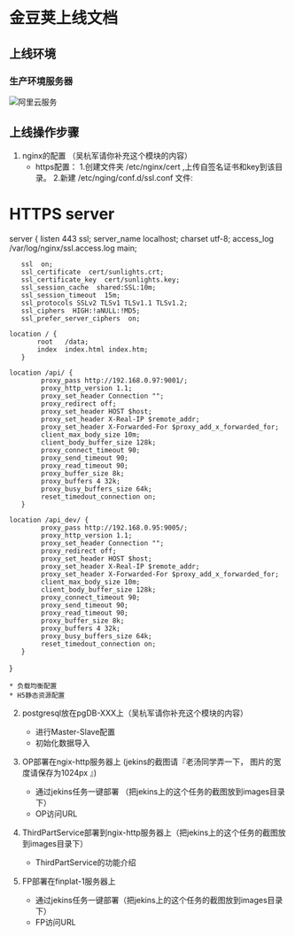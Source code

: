 ﻿# 金豆荚上线文档

## 上线环境

### 生产环境服务器

![阿里云服务](./ali_servers.jpg)

## 上线操作步骤

1. nginx的配置 （吴杭军请你补充这个模块的内容）
	* https配置：
1.创建文件夹 /etc/nginx/cert ,上传自签名证书和key到该目录。
2.新建 /etc/nging/conf.d/ssl.conf 文件:

# HTTPS server
server {
    listen       443 ssl;
    server_name  localhost;
    charset utf-8;
    access_log /var/log/nginx/ssl.access.log main;

       ssl  on;
       ssl_certificate  cert/sunlights.crt;
       ssl_certificate_key  cert/sunlights.key;
       ssl_session_cache  shared:SSL:10m;
       ssl_session_timeout  15m;
       ssl_protocols SSLv2 TLSv1 TLSv1.1 TLSv1.2;
       ssl_ciphers  HIGH:!aNULL:!MD5;
       ssl_prefer_server_ciphers  on;

    location / {
           root   /data;
           index  index.html index.htm;
       }

    location /api/ {
            proxy_pass http://192.168.0.97:9001/;
            proxy_http_version 1.1;
            proxy_set_header Connection "";
            proxy_redirect off;
            proxy_set_header HOST $host;
            proxy_set_header X-Real-IP $remote_addr;
            proxy_set_header X-Forwarded-For $proxy_add_x_forwarded_for;
            client_max_body_size 10m;
            client_body_buffer_size 128k;
            proxy_connect_timeout 90;
            proxy_send_timeout 90;
            proxy_read_timeout 90; 
            proxy_buffer_size 8k; 
            proxy_buffers 4 32k; 
            proxy_busy_buffers_size 64k;
            reset_timedout_connection on;
       }

    location /api_dev/ {
            proxy_pass http://192.168.0.95:9005/;
            proxy_http_version 1.1;
            proxy_set_header Connection "";
            proxy_redirect off;
            proxy_set_header HOST $host;
            proxy_set_header X-Real-IP $remote_addr;
            proxy_set_header X-Forwarded-For $proxy_add_x_forwarded_for;
            client_max_body_size 10m;
            client_body_buffer_size 128k;
            proxy_connect_timeout 90;
            proxy_send_timeout 90;
            proxy_read_timeout 90; 
            proxy_buffer_size 8k; 
            proxy_buffers 4 32k; 
            proxy_busy_buffers_size 64k;
            reset_timedout_connection on;
       }
   }



	* 负载均衡配置
	* H5静态资源配置
	
2. postgresql放在pgDB-XXX上（吴杭军请你补充这个模块的内容）
	* 进行Master-Slave配置
	* 初始化数据导入
	
3. OP部署在ngix-http服务器上  (jekins的截图请『老汤同学弄一下， 图片的宽度请保存为1024px 』)
	* 通过jekins任务一键部署 （把jekins上的这个任务的截图放到images目录下）
	* OP访问URL

4. ThirdPartService部署到ngix-http服务器上（把jekins上的这个任务的截图放到images目录下）
    * ThirdPartService的功能介绍
	
5. FP部署在finplat-1服务器上
    * 通过jekins任务一键部署（把jekins上的这个任务的截图放到images目录下）
    * FP访问URL
    




